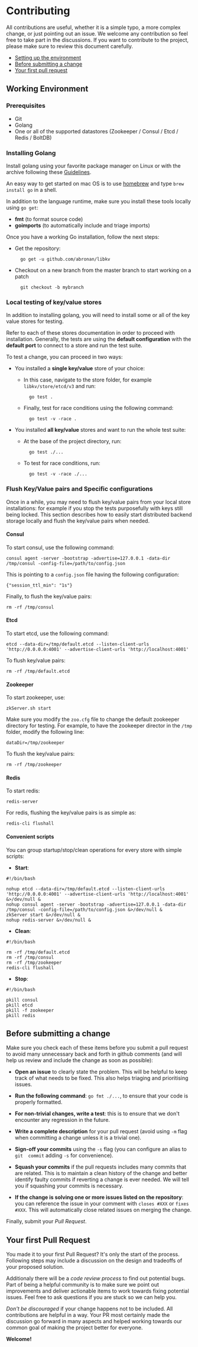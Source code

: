 # Contributing

All contributions are useful, whether it is a simple typo, a more complex change, or
just pointing out an issue. We welcome any contribution so feel free to take part in
the discussions. If you want to contribute to the project, please make sure to review
this document carefully.

- [Setting up the environment](#setting-up-the-environment)
- [Before submitting a change](#before-submitting-a-change)
- [Your first pull request](#your-first-pull-request)

## Working Environment

### Prerequisites

- Git
- Golang
- One or all of the supported datastores (Zookeeper / Consul / Etcd / Redis / BoltDB)

### Installing Golang

Install golang using your favorite package manager on Linux or with the archive
following these [Guidelines](https://golang.org/doc/install).

An easy way to get started on mac OS is to use [homebrew](https://brew.sh) and type
`brew install go` in a shell.

In addition to the language runtime, make sure you install these tools locally using
`go get`:

- **fmt** (to format source code)
- **goimports** (to automatically include and triage imports)

Once you have a working Go installation, follow the next steps:

- Get the repository:

        go get -u github.com/abronan/libkv

- Checkout on a new branch from the master branch to start working on a patch

        git checkout -b mybranch

### Local testing of key/value stores

In addition to installing golang, you will need to install some or all of the key
value stores for testing.

Refer to each of these stores documentation in order to proceed with installation.
Generally, the tests are using the **default configuration** with the **default port**
to connect to a store and run the test suite.

To test a change, you can proceed in two ways:

- You installed a **single key/value** store of your choice:

    - In this case, navigate to the store folder, for example `libkv/store/etcd/v3` and run:

            go test .

    - Finally, test for race conditions using the following command:

            go test -v -race .

- You installed **all key/value** stores and want to run the whole test suite:

    - At the base of the project directory, run:

            go test ./...

    - To test for race conditions, run:

            go test -v -race ./...

### Flush Key/Value pairs and Specific configurations

Once in a while, you may need to flush key/value pairs from your local store installations:
for example if you stop the tests purposefully with keys still being locked. This section
describes how to easily start distributed backend storage locally and flush the key/value
pairs when needed.

#### Consul

To start consul, use the following command:

    consul agent -server -bootstrap -advertise=127.0.0.1 -data-dir /tmp/consul -config-file=/path/to/config.json

This is pointing to a `config.json` file having the following configuration:

    {"session_ttl_min": "1s"}

Finally, to flush the key/value pairs:

    rm -rf /tmp/consul

#### Etcd

To start etcd, use the following command:

    etcd --data-dir=/tmp/default.etcd --listen-client-urls 'http://0.0.0.0:4001' --advertise-client-urls 'http://localhost:4001'

To flush key/value pairs:

    rm -rf /tmp/default.etcd

#### Zookeeper

To start zookeeper, use:

    zkServer.sh start

Make sure you modify the `zoo.cfg` file to change the default zookeeper directory for testing. For
example, to have the zookeeper director in the `/tmp` folder, modify the following line:

    dataDir=/tmp/zookeeper

To flush the key/value pairs:

    rm -rf /tmp/zookeeper

#### Redis

To start redis:

    redis-server

For redis, flushing the key/value pairs is as simple as:

    redis-cli flushall

#### Convenient scripts

You can group startup/stop/clean operations for every store with simple scripts:

- **Start**:

```
#!/bin/bash

nohup etcd --data-dir=/tmp/default.etcd --listen-client-urls 'http://0.0.0.0:4001' --advertise-client-urls 'http://localhost:4001' &>/dev/null &
nohup consul agent -server -bootstrap -advertise=127.0.0.1 -data-dir /tmp/consul -config-file=/path/to/config.json &>/dev/null &
zkServer start &>/dev/null &
nohup redis-server &>/dev/null &
```

- **Clean**:

```
#!/bin/bash

rm -rf /tmp/default.etcd
rm -rf /tmp/consul
rm -rf /tmp/zookeeper
redis-cli flushall
```

- **Stop**:

```
#!/bin/bash

pkill consul
pkill etcd
pkill -f zookeeper
pkill redis
```

## Before submitting a change

Make sure you check each of these items before you submit a pull request to avoid
many unnecessary back and forth in github comments (and will help us review and include
the change as soon as possible):

- **Open an issue** to clearly state the problem. This will be helpful to keep track
of what needs to be fixed. This also helps triaging and prioritising issues.

- **Run the following command**: `go fmt ./...`, to ensure that your code is properly
formatted.

- **For non-trivial changes, write a test**: this is to ensure that we don't encounter
any regression in the future.

- **Write a complete description** for your pull request (avoid using `-m` flag when
committing a change unless it is a trivial one).

- **Sign-off your commits** using the `-s` flag (you can configure an alias to
`git  commit` adding `-s` for convenience).

- **Squash your commits** if the pull requests includes many commits that are related.
This is to maintain a clean history of the change and better identify faulty commits
if reverting a change is ever needed. We will tell you if squashing your commits is
necessary.

- **If the change is solving one or more issues listed on the repository**: you can reference
the issue in your comment with `closes #XXX` or `fixes #XXX`. This will automatically close
related issues on merging the change.

Finally, submit your *Pull Request*.

## Your first Pull Request

You made it to your first Pull Request? It's only the start of the process.
Following steps may include a discussion on the design and tradeoffs of your
proposed solution.

Additionaly there will be a *code review process* to find out potential bugs. Part
of being a helpful community is to make sure we point out improvements and deliver
actionable items to work towards fixing potential issues. Feel free to ask questions
if you are stuck so we can help you.

*Don't be discouraged* if your change happens not to be included. All contributions
are helpful in a way. Your PR most certainly made the discussion go forward in many
aspects and helped working towards our common goal of making the project better for
everyone.

**Welcome!**